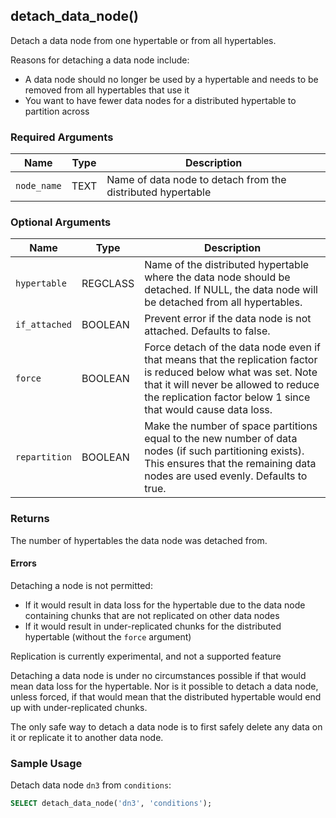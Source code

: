 ## detach_data_node() 

Detach a data node from one hypertable or from all hypertables.

Reasons for detaching a data node include:

- A data node should no longer be used by a hypertable and needs to be
removed from all hypertables that use it
- You want to have fewer data nodes for a distributed hypertable to
partition across

### Required Arguments

| Name        | Type|Description                       |
|-------------|----|-------------------------------|
| `node_name` | TEXT | Name of data node to detach from the distributed hypertable |

### Optional Arguments

| Name          | Type|Description                            |
|---------------|---|-------------------------------------|
| `hypertable`  | REGCLASS | Name of the distributed hypertable where the data node should be detached. If NULL, the data node will be detached from all hypertables. |
| `if_attached` | BOOLEAN | Prevent error if the data node is not attached. Defaults to false. |
| `force`       | BOOLEAN | Force detach of the data node even if that means that the replication factor is reduced below what was set. Note that it will never be allowed to reduce the replication factor below 1 since that would cause data loss.         |
| `repartition` | BOOLEAN | Make the number of space partitions equal to the new number of data nodes (if such partitioning exists). This ensures that the remaining data nodes are used evenly. Defaults to true. |

### Returns

The number of hypertables the data node was detached from.

#### Errors

Detaching a node is not permitted:
- If it would result in data loss for the hypertable due to the data node
containing chunks that are not replicated on other data nodes
- If it would result in under-replicated chunks for the distributed hypertable
(without the `force` argument)

<highlight type="tip">
Replication is currently experimental, and not a supported feature
</highlight>

Detaching a data node is under no circumstances possible if that would
mean data loss for the hypertable. Nor is it possible to detach a data node,
unless forced, if that would mean that the distributed hypertable would end
up with under-replicated chunks.

The only safe way to detach a data node is to first safely delete any
data on it or replicate it to another data node.

### Sample Usage 

Detach data node `dn3` from `conditions`:

```sql
SELECT detach_data_node('dn3', 'conditions');
```
